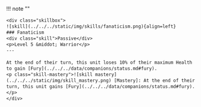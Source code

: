!!! note ""

    <div class="skillbox">
    ![skill](../../../static/img/skills/fanaticism.png){align=left}
    ### Fanaticism
    <div class="skill">Passive</div>
    <p>Level 5 &middot; Warrior</p>
    ---

    At the end of their turn, this unit loses 10% of their maximum Health to gain [Fury](../../../data/companions/status.md#fury).
    <p class="skill-mastery">![skill mastery](../../../static/img/skill_mastery.png) [Mastery]: At the end of their turn, this unit gains [Fury](../../../data/companions/status.md#fury).</p> 
    </div>
